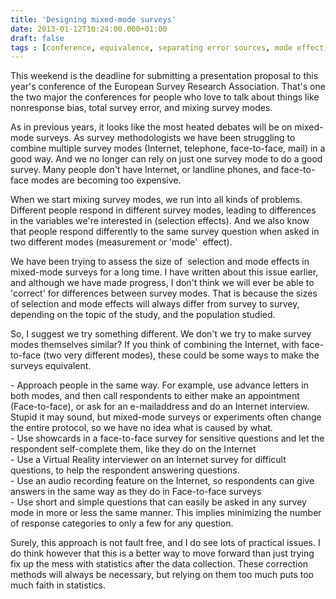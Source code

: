 ```yaml
---
title: 'Designing mixed-mode surveys'
date: 2013-01-12T10:24:00.000+01:00
draft: false
tags : [conference, equivalence, separating error sources, mode effect, questionnaire design, ESRA, mixed mode]
---
```


This weekend is the deadline for submitting a presentation proposal to this year's conference of the European Survey Research Association. That's one the two major the conferences for people who love to talk about things like nonresponse bias, total survey error, and mixing survey modes.  
  
As in previous years, it looks like the most heated debates will be on mixed-mode surveys. As survey methodologists we have been struggling to combine multiple survey modes (Internet, telephone, face-to-face, mail) in a good way. And we no longer can rely on just one survey mode to do a good survey. Many people don't have Internet, or landline phones, and face-to-face modes are becoming too expensive.  
  
When we start mixing survey modes, we run into all kinds of problems. Different people respond in different survey modes, leading to differences in the variables we're interested in (selection effects). And we also know that people respond differently to the same survey question when asked in two different modes (measurement or 'mode'  effect).  
  
We have been trying to assess the size of  selection and mode effects in mixed-mode surveys for a long time. I have written about this issue earlier, and although we have made progress, I don't think we will ever be able to 'correct' for differences between survey modes. That is because the sizes of selection and mode effects will always differ from survey to survey, depending on the topic of the study, and the population studied.  
  
So, I suggest we try something different. We don't we try to make survey modes themselves similar? If you think of combining the Internet, with face-to-face (two very different modes), these could be some ways to make the surveys equivalent.  
  
\- Approach people in the same way. For example, use advance letters in both modes, and then call respondents to either make an appointment (Face-to-face), or ask for an e-mailaddress and do an Internet interview. Stupid it may sound, but mixed-mode surveys or experiments often change the entire protocol, so we have no idea what is caused by what.  
\- Use showcards in a face-to-face survey for sensitive questions and let the respondent self-complete them, like they do on the Internet  
\- Use a Virtual Reality interviewer on an Internet survey for difficult questions, to help the respondent answering questions.  
\- Use an audio recording feature on the Internet, so respondents can give answers in the same way as they do in Face-to-face surveys  
\- Use short and simple questions that can easily be asked in any survey mode in more or less the same manner. This implies minimizing the number of response categories to only a few for any question.  
  
Surely, this approach is not fault free, and I do see lots of practical issues. I do think however that this is a better way to move forward than just trying fix up the mess with statistics after the data collection. These correction methods will always be necessary, but relying on them too much puts too much faith in statistics.